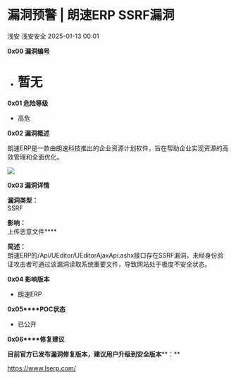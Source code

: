 #  漏洞预警 | 朗速ERP SSRF漏洞   
浅安  浅安安全   2025-01-13 00:01  
  
**0x00 漏洞编号**  
- # 暂无  
  
**0x01 危险等级**  
- 高危  
  
**0x02 漏洞概述**  
  
朗速ERP是一款由朗速科技推出的企业资源计划软件，旨在帮助企业实现资源的高效管理和全面优化。  
  
![](https://mmbiz.qpic.cn/sz_mmbiz_png/7stTqD182SXmJaNdJcVPOibCzCLogHKfI1EQaou5RH7hmwc6XaddzUwTFiap0HM8zIibCUhhOdX9FPrzKAWg5JPMA/640?wx_fmt=png&from=appmsg "")  
  
**0x03 漏洞详情**  
  
**漏洞类型：**  
SSRF  
  
**影响：**  
上传恶意文件****  
  
**简述：**  
朗速ERP的/Api/UEditor/UEditorAjaxApi.ashx接口存在SSRF漏洞，未经身份验证攻击者可通过该漏洞读取系统重要文件，导致网站处于极度不安全状态。  
  
**0x04 影响版本**  
- 朗速ERP  
  
**0x05****POC状态**  
- 已公开  
  
**0x06****修复建议**  
  
**目前官方已发布漏洞修复版本，建议用户升级到安全版本****：**  
  
https://www.lserp.com/  
  
  
  
